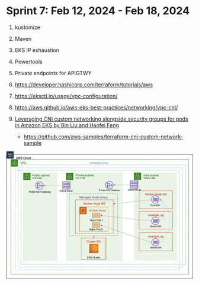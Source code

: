 <h1>Sprint 7: Feb 12, 2024 - Feb 18, 2024</h1>

1. kustomize
2. Maven
3. EKS IP exhaustion
4. Powertools
5. Private endpoints for APIGTWY
6. https://developer.hashicorp.com/terraform/tutorials/aws
7. https://eksctl.io/usage/vpc-configuration/
8. https://aws.github.io/aws-eks-best-practices/networking/vpc-cni/

1. [Leveraging CNI custom networking alongside security groups for pods in Amazon EKS by Bin Liu and Haofei Feng ](https://aws.amazon.com/blogs/containers/leveraging-cni-custom-networking-alongside-security-groups-for-pods-in-amazon-eks/)
    - https://github.com/aws-samples/terraform-cni-custom-network-sample

<img src="./images/eks-cni-networking-1.png" title="eks-cni-networking-1.png" width="900"/>
